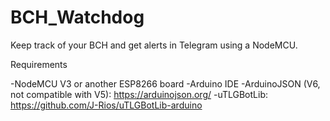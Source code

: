 # BCH_Watchdog
Keep track of your BCH and get alerts in Telegram using a NodeMCU.

Requirements

-NodeMCU V3 or another ESP8266 board
-Arduino IDE
-ArduinoJSON (V6, not compatible with V5): https://arduinojson.org/
-uTLGBotLib: https://github.com/J-Rios/uTLGBotLib-arduino

